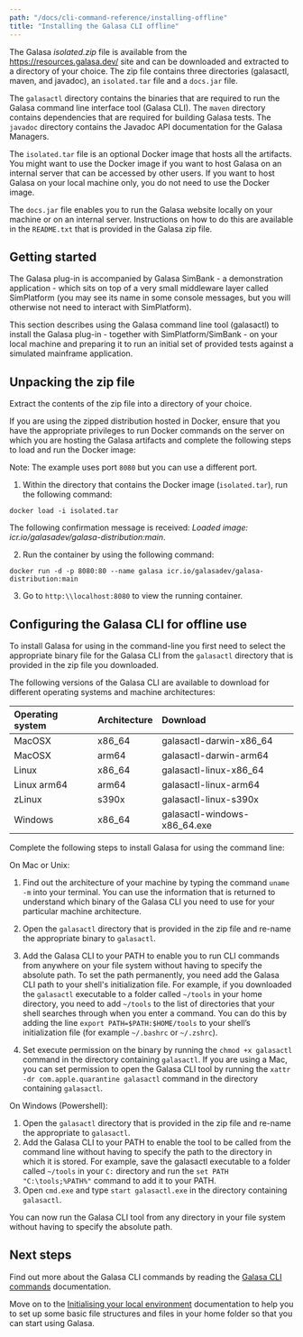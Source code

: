 ```yaml
---
path: "/docs/cli-command-reference/installing-offline"
title: "Installing the Galasa CLI offline"
---
```


The Galasa _isolated.zip_ file is available from the <a href="https://resources.galasa.dev" target="_blank">https://resources.galasa.dev/</a> site and can be downloaded and extracted to a directory of your choice. The zip file contains three directories (galasactl, maven, and javadoc), an `isolated.tar` file and a `docs.jar` file. 

The `galasactl` directory contains the binaries that are required to run the Galasa command line interface tool (Galasa CLI). The `maven` directory contains dependencies that are required for building Galasa tests. The `javadoc` directory contains the Javadoc API documentation for the Galasa Managers.

The `isolated.tar` file is an optional Docker image that hosts all the artifacts. You might want to use the Docker image if you want to host Galasa on an internal server that can be accessed by other users. If you want to host Galasa on your local machine only, you do not need to use the Docker image. 

The `docs.jar` file enables you to run the Galasa website locally on your machine or on an internal server. Instructions on how to do this are available in the `README.txt` that is provided in the Galasa zip file. 

## Getting started

The Galasa plug-in is accompanied by Galasa SimBank - a demonstration application - which sits on top of a very small middleware layer called SimPlatform (you may see its name in some console messages, but you will otherwise not need to interact with SimPlatform).

This section describes using the Galasa command line tool (galasactl) to install the Galasa plug-in - together with SimPlatform/SimBank - on your local machine and preparing it to run an initial set of provided tests against a simulated mainframe application.


## Unpacking the zip file

Extract the contents of the zip file into a directory of your choice.

If you are using the zipped distribution hosted in Docker, ensure that you have the appropriate privileges to run Docker commands on the server on which you are hosting the Galasa artifacts and complete the following steps to load and run the Docker image: 

Note: The example uses port `8080` but you can use a different port.

1. Within the directory that contains the Docker image (`isolated.tar`), run the following command:
```
docker load -i isolated.tar
``` 

The following confirmation message is received: _Loaded image: icr.io/galasadev/galasa-distribution:main_.

2. Run the container by using the following command: 
```
docker run -d -p 8080:80 --name galasa icr.io/galasadev/galasa-distribution:main
```

3. Go to `http:\\localhost:8080` to view the running container. 



## <a name="installoffline"></a>Configuring the Galasa CLI for offline use

To install Galasa for using in the command-line you first need to select the appropriate binary file for the Galasa CLI from the `galasactl` directory that is provided in the zip file you downloaded.

The following versions of the Galasa CLI are available to download for different operating systems and machine architectures:

| Operating system  |  Architecture  | Download  |
| :---- | :---- | :-------- | 
| MacOSX | x86_64 | galasactl-darwin-x86_64 |
| MacOSX | arm64 | galasactl-darwin-arm64 |
| Linux | x86_64 | galasactl-linux-x86_64 | 
| Linux arm64 | arm64 | galasactl-linux-arm64 | 
| zLinux  | s390x| galasactl-linux-s390x | 
| Windows | x86_64| galasactl-windows-x86_64.exe | 


Complete the following steps to install Galasa for using the command line:

On Mac or Unix:

1. Find out the architecture of your machine by typing the command `uname -m` into your terminal. You can use the information that is returned to understand which binary of the Galasa CLI you need to use for your particular machine architecture.

1. Open the `galasactl` directory that is provided in the zip file and re-name the appropriate binary to `galasactl`. 

1. Add the Galasa CLI to your PATH to enable you to run CLI commands from anywhere on your file system without having to specify the absolute path. To set the path permanently, you need add the Galasa CLI path to your shell's initialization file. For example, if you downloaded the `galasactl` executable to a folder called `~/tools` in your home directory, you need to add `~/tools` to the list of directories that your shell searches through when you enter a command. You can do this by adding the line `export PATH=$PATH:$HOME/tools` to your shell’s initialization file (for example `~/.bashrc` or `~/.zshrc`).

1. Set execute permission on the binary by running the `chmod +x galasactl` command in the directory containing `galasactl`. If you are using a Mac, you can set permission to open the Galasa CLI tool by running the `xattr -dr com.apple.quarantine galasactl` command in the directory containing `galasactl`.


On Windows (Powershell):

1. Open the `galasactl` directory that is provided in the zip file and re-name the appropriate to `galasactl`. 
2. Add the Galasa CLI to your PATH to enable the tool to be called from the command line without having to specify the path to the directory in which it is stored. For example, save the galasactl executable to a folder called `~/tools` in your `C:` directory and run the `set PATH "C:\tools;%PATH%"` command to add it to your PATH.
3. Open `cmd.exe` and type `start galasactl.exe` in the directory containing `galasactl`.

You can now run the Galasa CLI tool from any directory in your file system without having to specify the absolute path.

## Next steps

Find out more about the Galasa CLI commands by reading the [Galasa CLI commands](cli-command-reference-about) documentation.

Move on to the [Initialising your local environment](initialising-home-folder) documentation to help you to set up some basic file structures and files in your home folder so that you can start using Galasa.


